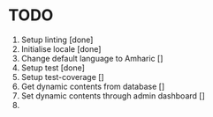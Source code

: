 # TODO

1. Setup linting [done]
2. Initialise locale [done]
3. Change default language to Amharic []
4. Setup test [done]
5. Setup test-coverage []
6. Get dynamic contents from database []
7. Set dynamic contents through admin dashboard []
8. 